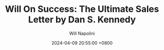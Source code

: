 ---
title: "Will On Success: The Ultimate Sales Letter by Dan S. Kennedy"
author: Will Napolini
date: 2024-04-09 20:55:00 +0800
categories: [Mindset, Book-summaries]
tags:
  [
    ultimate-sales-letter,
    dan-s-kennedy,
    copywriting-expert,
    sales-strategies,
    marketing-tips,
    persuasive-writing,
    direct-response,
    business-success,
    advertising-techniques,
    closing-deals,
    powerful-headlines,
    captivating-content,
    lead-generation,
    effective-communication,
    proven-techniques,
    sales-funnels,
    high-converting,
    customer-acquisition,
    persuasion-tactics,
    sales-letter-secrets
  ]
image: https://pbs.twimg.com/media/GO2GqD9XcAARx-n?format=jpg&name=large
alt: "Will On Success: The Ultimate Sales Letter by Dan S. Kennedy"
fallback:
  - 
  # Replace with the URL of your backup image
  -
  # Replace with the URL of your backup image
---